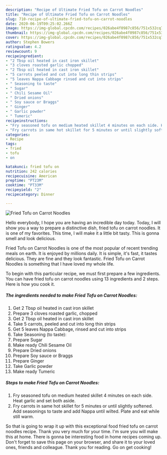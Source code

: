 ```yaml
---
description: "Recipe of Ultimate Fried Tofu on Carrot Noodles"
title: "Recipe of Ultimate Fried Tofu on Carrot Noodles"
slug: 710-recipe-of-ultimate-fried-tofu-on-carrot-noodles
date: 2020-06-19T09:25:02.266Z
image: https://img-global.cpcdn.com/recipes/026abe4f0987c856/751x532cq70/fried-tofu-on-carrot-noodles-recipe-main-photo.jpg
thumbnail: https://img-global.cpcdn.com/recipes/026abe4f0987c856/751x532cq70/fried-tofu-on-carrot-noodles-recipe-main-photo.jpg
cover: https://img-global.cpcdn.com/recipes/026abe4f0987c856/751x532cq70/fried-tofu-on-carrot-noodles-recipe-main-photo.jpg
author: Stephen Bowers
ratingvalue: 4.2
reviewcount: 9
recipeingredient:
- "2 Tbsp oil heated in cast iron skillet"
- "3 cloves roasted garlic chopped"
- "2 Tbsp oil heated in cast iron skillet"
- "5 carrots peeled and cut into long thin strips"
- "5 leaves Nappa Cabbage rinsed and cut into strips"
- " Seasoning to taste"
- " Sugar"
- " Chili Sesame Oil"
- " Dried onions"
- " Soy sauce or Braggs"
- " Ginger"
- " Garlic powder"
- " Tumeric"
recipeinstructions:
- "Fry seasoned tofu on medium heated skillet 4 minutes on each side. Heat garlic and set both aside."
- "Fry carrots in same hot skillet for 5 minutes or until slightly softened. Add seasonings to taste and add Nappa until wilted. Plate and eat while still warm."
categories:
- Recipe
tags:
- fried
- tofu
- on

katakunci: fried tofu on 
nutrition: 242 calories
recipecuisine: American
preptime: "PT23M"
cooktime: "PT33M"
recipeyield: "2"
recipecategory: Dinner

---
```



![Fried Tofu on Carrot Noodles](https://img-global.cpcdn.com/recipes/026abe4f0987c856/751x532cq70/fried-tofu-on-carrot-noodles-recipe-main-photo.jpg)

Hello everybody, I hope you are having an incredible day today. Today, I will show you a way to prepare a distinctive dish, fried tofu on carrot noodles. It is one of my favorites. This time, I will make it a little bit tasty. This is gonna smell and look delicious.

Fried Tofu on Carrot Noodles is one of the most popular of recent trending meals on earth. It is enjoyed by millions daily. It is simple, it's fast, it tastes delicious. They are fine and they look fantastic. Fried Tofu on Carrot Noodles is something that I have loved my whole life.




To begin with this particular recipe, we must first prepare a few ingredients. You can have fried tofu on carrot noodles using 13 ingredients and 2 steps. Here is how you cook it.

<!--inarticleads1-->

##### The ingredients needed to make Fried Tofu on Carrot Noodles:

1. Get 2 Tbsp oil heated in cast iron skillet
1. Prepare 3 cloves roasted garlic, chopped
1. Get 2 Tbsp oil heated in cast iron skillet
1. Take 5 carrots, peeled and cut into long thin strips
1. Get 5 leaves Nappa Cabbage, rinsed and cut into strips
1. Take  Seasoning (to taste):
1. Prepare  Sugar
1. Make ready  Chili Sesame Oil
1. Prepare  Dried onions
1. Prepare  Soy sauce or Braggs
1. Prepare  Ginger
1. Take  Garlic powder
1. Make ready  Tumeric




<!--inarticleads2-->

##### Steps to make Fried Tofu on Carrot Noodles:

1. Fry seasoned tofu on medium heated skillet 4 minutes on each side. Heat garlic and set both aside.
1. Fry carrots in same hot skillet for 5 minutes or until slightly softened. Add seasonings to taste and add Nappa until wilted. Plate and eat while still warm.




So that is going to wrap it up with this exceptional food fried tofu on carrot noodles recipe. Thank you very much for your time. I'm sure you will make this at home. There is gonna be interesting food in home recipes coming up. Don't forget to save this page on your browser, and share it to your loved ones, friends and colleague. Thank you for reading. Go on get cooking!
